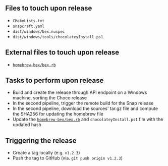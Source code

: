 ## Files to touch upon release

- `CMakeLists.txt`
- `snapcraft.yaml`
- `dist/windows/bex.nuspec`
- `dist/windows/tools/chocolateyInstall.ps1`

## External files to touch upon release

- [`homebrew-bex/bex.rb`](https://github.com/BetterException/homebrew-bex/blob/main/bex.rb)

## Tasks to perform upon release

- Build and create the release through API endpoint on a Windows machine, sorting the Choco release
- In the second pipeline, trigger the remote build for the Snap release
- In the second pipeline, download the sources' tar.gz file and compute the SHA256 for updating the homebrew file
- Update the [`homebrew-bex/bex.rb`](https://github.com/BetterException/homebrew-bex/blob/main/bex.rb) and `chocolateyInstall.ps1` file with the updated hash

## Triggering the release

- Create a tag locally (e.g. `v1.2.3`)
- Push the tag to GitHub (via. `git push origin v1.2.3`)
